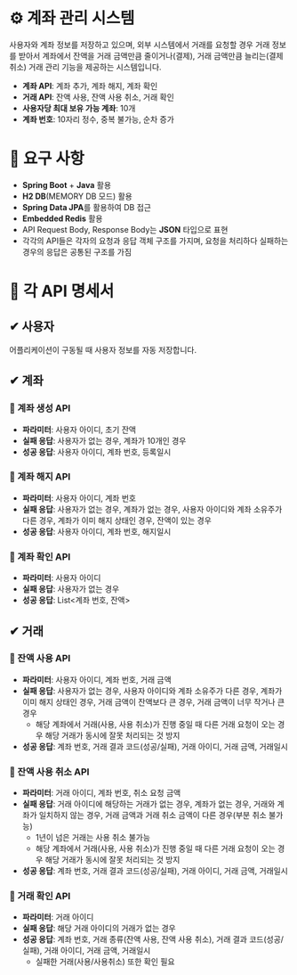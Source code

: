 # ⚙ 계좌 관리 시스템
사용자와 계좌 정보를 저장하고 있으며, 외부 시스템에서 거래를 요청할 경우 거래 정보를 받아서 계좌에서 잔액을 거래 금액만큼 줄이거나(결제), 거래 금액만큼 늘리는(결제 취소) 거래 관리 기능을 제공하는 시스템입니다.

- **계좌 API**: 계좌 추가, 계좌 해지, 계좌 확인
- **거래 API**: 잔액 사용, 잔액 사용 취소, 거래 확인
- **사용자당 최대 보유 가능 계좌**: 10개
- **계좌 번호**: 10자리 정수, 중복 불가능, 순차 증가

# 🔎 요구 사항
- **Spring Boot** + **Java** 활용
- **H2 DB**(MEMORY DB 모드) 활용
- **Spring Data JPA**를 활용하여 DB 접근
- **Embedded Redis** 활용
- API Request Body, Response Body는 **JSON** 타입으로 표현
- 각각의 API들은 각자의 요청과 응답 객체 구조를 가지며, 요청을 처리하다 실패하는 경우의 응답은 공통된 구조를 가짐

# 📃 각 API 명세서

## ✔ 사용자
어플리케이션이 구동될 때 사용자 정보를 자동 저장합니다.

## ✔ 계좌
### 🔹 계좌 생성 API
- **파라미터**: 사용자 아이디, 초기 잔액
- **실패 응답**: 사용자가 없는 경우, 계좌가 10개인 경우
- **성공 응답**: 사용자 아이디, 계좌 번호, 등록일시

### 🔹 계좌 해지 API
- **파라미터**: 사용자 아이디, 계좌 번호
- **실패 응답**: 사용자가 없는 경우, 계좌가 없는 경우, 사용자 아이디와 계좌 소유주가 다른 경우, 계좌가 이미 해지 상태인 경우, 잔액이 있는 경우
- **성공 응답**: 사용자 아이디, 계좌 번호, 해지일시

### 🔹 계좌 확인 API
- **파라미터**: 사용자 아이디
- **실패 응답**: 사용자가 없는 경우
- **성공 응답**: List<계좌 번호, 잔액>

## ✔ 거래
### 🔹 잔액 사용 API
- **파라미터**: 사용자 아이디, 계좌 번호, 거래 금액
- **실패 응답**: 사용자가 없는 경우, 사용자 아이디와 계좌 소유주가 다른 경우, 계좌가 이미 해지 상태인 경우, 거래 금액이 잔액보다 큰 경우, 거래 금액이 너무 작거나 큰 경우
  - 해당 계좌에서 거래(사용, 사용 취소)가 진행 중일 때 다른 거래 요청이 오는 경우 해당 거래가 동시에 잘못 처리되는 것 방지
- **성공 응답**: 계좌 번호, 거래 결과 코드(성공/실패), 거래 아이디, 거래 금액, 거래일시

### 🔹 잔액 사용 취소 API
- **파라미터**: 거래 아이디, 계좌 번호, 취소 요청 금액
- **실패 응답**: 거래 아이디에 해당하는 거래가 없는 경우, 계좌가 없는 경우, 거래와 계좌가 일치하지 않는 경우, 거래 금액과 거래 취소 금액이 다른 경우(부분 취소 불가능)
  - 1년이 넘은 거래는 사용 취소 불가능
  - 해당 계좌에서 거래(사용, 사용 취소)가 진행 중일 때 다른 거래 요청이 오는 경우 해당 거래가 동시에 잘못 처리되는 것 방지
- **성공 응답**: 계좌 번호, 거래 결과 코드(성공/실패), 거래 아이디, 거래 금액, 거래일시

### 🔹 거래 확인 API
- **파라미터**: 거래 아이디
- **실패 응답**: 해당 거래 아이디의 거래가 없는 경우
- **성공 응답**: 계좌 번호, 거래 종류(잔액 사용, 잔액 사용 취소), 거래 결과 코드(성공/실패), 거래 아이디, 거래 금액, 거래일시
  - 실패한 거래(사용/사용취소) 또한 확인 필요
